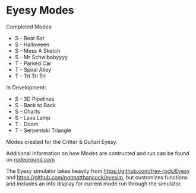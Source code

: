 # Eyesy Modes
Completed Modes: 
* S - Beat Bat
* S - Halloween
* S - Mess A Sketch
* S - Mr Schwibabyyyy
* T - Parked Car
* T - Spiral Alley
* T - Tri Tri Tri

In Development:
* S - 3D Pipelines
* S - Back to Back
* S - Charts
* S - Lava Lamp
* T - Doom
* T - Serpentski Triangle


Modes created for the Critter & Guitari Eyesy.

Additional information on how Modes are contructed and run can be found on [rodeoround.com](https://rodeoround.com)

The Eyesy simulator takes heavily from <https://github.com/trev-rock/Eyesy> and <https://github.com/notmatthancock/eyesim>, but customizes functions and includes an info display for current mode run through the simulator.
